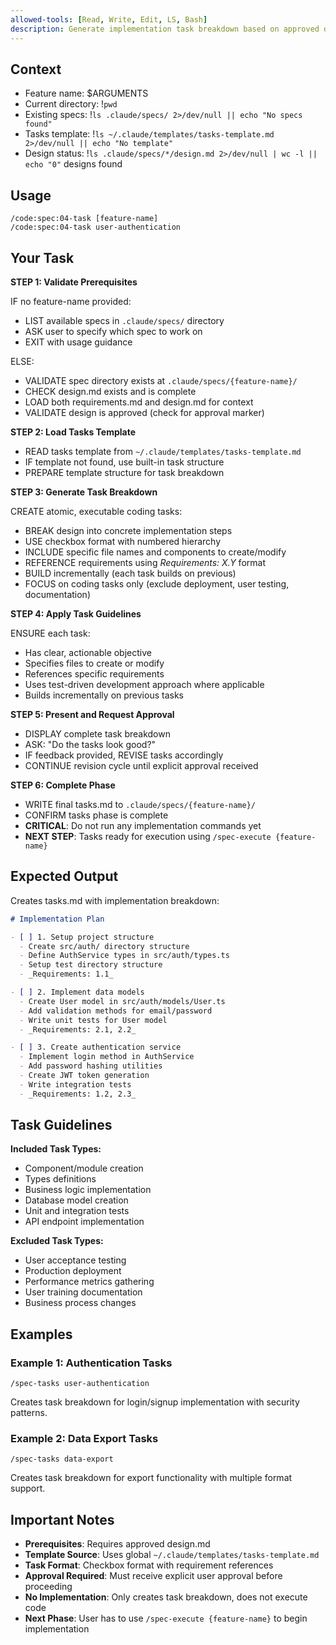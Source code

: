 ```yaml
---
allowed-tools: [Read, Write, Edit, LS, Bash]
description: Generate implementation task breakdown based on approved design
---
```


## Context

- Feature name: $ARGUMENTS
- Current directory: !`pwd`
- Existing specs: !`ls .claude/specs/ 2>/dev/null || echo "No specs found"`
- Tasks template: !`ls ~/.claude/templates/tasks-template.md 2>/dev/null || echo "No template"`
- Design status: !`ls .claude/specs/*/design.md 2>/dev/null | wc -l || echo "0"` designs found

## Usage

```
/code:spec:04-task [feature-name]
/code:spec:04-task user-authentication
```

## Your Task

**STEP 1: Validate Prerequisites**

IF no feature-name provided:

- LIST available specs in `.claude/specs/` directory
- ASK user to specify which spec to work on
- EXIT with usage guidance

ELSE:

- VALIDATE spec directory exists at `.claude/specs/{feature-name}/`
- CHECK design.md exists and is complete
- LOAD both requirements.md and design.md for context
- VALIDATE design is approved (check for approval marker)

**STEP 2: Load Tasks Template**

- READ tasks template from `~/.claude/templates/tasks-template.md`
- IF template not found, use built-in task structure
- PREPARE template structure for task breakdown

**STEP 3: Generate Task Breakdown**

CREATE atomic, executable coding tasks:

- BREAK design into concrete implementation steps
- USE checkbox format with numbered hierarchy
- INCLUDE specific file names and components to create/modify
- REFERENCE requirements using _Requirements: X.Y_ format
- BUILD incrementally (each task builds on previous)
- FOCUS on coding tasks only (exclude deployment, user testing, documentation)

**STEP 4: Apply Task Guidelines**

ENSURE each task:

- Has clear, actionable objective
- Specifies files to create or modify
- References specific requirements
- Uses test-driven development approach where applicable
- Builds incrementally on previous tasks

**STEP 5: Present and Request Approval**

- DISPLAY complete task breakdown
- ASK: "Do the tasks look good?"
- IF feedback provided, REVISE tasks accordingly
- CONTINUE revision cycle until explicit approval received

**STEP 6: Complete Phase**

- WRITE final tasks.md to `.claude/specs/{feature-name}/`
- CONFIRM tasks phase is complete
- **CRITICAL**: Do not run any implementation commands yet
- **NEXT STEP**: Tasks ready for execution using `/spec-execute {feature-name}`

## Expected Output

Creates tasks.md with implementation breakdown:

```markdown
# Implementation Plan

- [ ] 1. Setup project structure
  - Create src/auth/ directory structure
  - Define AuthService types in src/auth/types.ts
  - Setup test directory structure
  - _Requirements: 1.1_

- [ ] 2. Implement data models
  - Create User model in src/auth/models/User.ts
  - Add validation methods for email/password
  - Write unit tests for User model
  - _Requirements: 2.1, 2.2_

- [ ] 3. Create authentication service
  - Implement login method in AuthService
  - Add password hashing utilities
  - Create JWT token generation
  - Write integration tests
  - _Requirements: 1.2, 2.3_
```

## Task Guidelines

**Included Task Types:**

- Component/module creation
- Types definitions
- Business logic implementation
- Database model creation
- Unit and integration tests
- API endpoint implementation

**Excluded Task Types:**

- User acceptance testing
- Production deployment
- Performance metrics gathering
- User training documentation
- Business process changes

## Examples

### Example 1: Authentication Tasks

```
/spec-tasks user-authentication
```

Creates task breakdown for login/signup implementation with security patterns.

### Example 2: Data Export Tasks

```
/spec-tasks data-export
```

Creates task breakdown for export functionality with multiple format support.

## Important Notes

- **Prerequisites**: Requires approved design.md
- **Template Source**: Uses global `~/.claude/templates/tasks-template.md`
- **Task Format**: Checkbox format with requirement references
- **Approval Required**: Must receive explicit user approval before proceeding
- **No Implementation**: Only creates task breakdown, does not execute code
- **Next Phase**: User has to use `/spec-execute {feature-name}` to begin implementation
